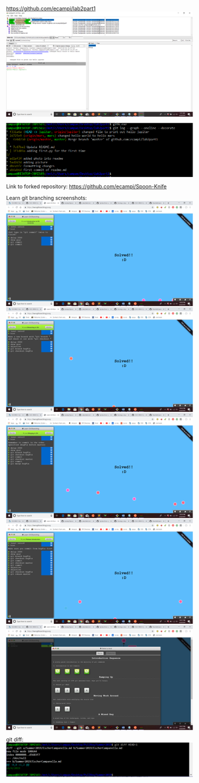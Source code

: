 https://github.com/ecampi/lab2part1
![](https://github.com/ecampi/Labs/blob/master/Lab2/Screenshot%20(64).png)


![](https://github.com/ecampi/Labs/blob/master/Lab2/gitlog.PNG)

Link to forked repository: https://github.com/ecampi/Spoon-Knife

Learn git branching screenshots:
![](https://github.com/ecampi/Labs/blob/master/Lab2/Screenshot%20(66).png)
![](https://github.com/ecampi/Labs/blob/master/Lab2/Screenshot%20(65).png)
![](https://github.com/ecampi/Labs/blob/master/Lab2/Screenshot%20(67).png)
![](https://github.com/ecampi/Labs/blob/master/Lab2/Screenshot%20(68).png)
![](https://github.com/ecampi/Labs/blob/master/Lab2/Screenshot%20(69).png)


git diff:
![](https://github.com/ecampi/Labs/blob/master/Lab2/gitdiff.PNG)
